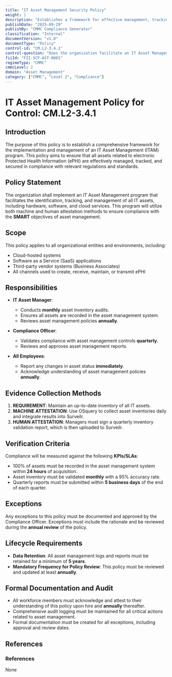 ```yaml
---
title: "IT Asset Management Security Policy"
weight: 1
description: "Establishes a framework for effective management, tracking, and security of IT assets related to electronic Protected Health Information (ePHI)."
publishDate: "2025-09-29"
publishBy: "CMMC Compliance Generator"
classification: "Internal"
documentVersion: "v1.0"
documentType: "Policy"
control-id: "CM.L2-3.4.1"
control-question: "Does the organization facilitate an IT Asset Management (ITAM) program to implement and manage asset management controls?"
fiiId: "FII-SCF-AST-0001"
regimeType: "CMMC"
cmmcLevel: 2
domain: "Asset Management"
category: ["CMMC", "Level 2", "Compliance"]
---
```


# IT Asset Management Policy for Control: CM.L2-3.4.1

## Introduction
The purpose of this policy is to establish a comprehensive framework for the implementation and management of an IT Asset Management (ITAM) program. This policy aims to ensure that all assets related to electronic Protected Health Information (ePHI) are effectively managed, tracked, and secured in compliance with relevant regulations and standards.

## Policy Statement
The organization shall implement an IT Asset Management program that facilitates the identification, tracking, and management of all IT assets, including hardware, software, and cloud services. This program will utilize both machine and human attestation methods to ensure compliance with the **SMART** objectives of asset management.

## Scope
This policy applies to all organizational entities and environments, including:
- Cloud-hosted systems
- Software as a Service (SaaS) applications
- Third-party vendor systems (Business Associates)
- All channels used to create, receive, maintain, or transmit ePHI

## Responsibilities
- **IT Asset Manager**: 
  - Conducts **monthly** asset inventory audits.
  - Ensures all assets are recorded in the asset management system.
  - Reviews asset management policies **annually**.
  
- **Compliance Officer**: 
  - Validates compliance with asset management controls **quarterly**.
  - Reviews and approves asset management reports.
  
- **All Employees**: 
  - Report any changes in asset status **immediately**.
  - Acknowledge understanding of asset management policies **annually**.

## Evidence Collection Methods
1. **REQUIREMENT**: Maintain an up-to-date inventory of all IT assets.
2. **MACHINE ATTESTATION**: Use OSquery to collect asset inventories daily and integrate results into Surveilr.
3. **HUMAN ATTESTATION**: Managers must sign a quarterly inventory validation report, which is then uploaded to Surveilr.

## Verification Criteria
Compliance will be measured against the following **KPIs/SLAs**:
- 100% of assets must be recorded in the asset management system within **24 hours** of acquisition.
- Asset inventory must be validated **monthly** with a 95% accuracy rate.
- Quarterly reports must be submitted within **5 business days** of the end of each quarter.

## Exceptions
Any exceptions to this policy must be documented and approved by the Compliance Officer. Exceptions must include the rationale and be reviewed during the **annual review** of the policy.

## Lifecycle Requirements
- **Data Retention**: All asset management logs and reports must be retained for a minimum of **5 years**.
- **Mandatory Frequency for Policy Review**: This policy must be reviewed and updated at least **annually**.

## Formal Documentation and Audit
- All workforce members must acknowledge and attest to their understanding of this policy upon hire and **annually** thereafter.
- Comprehensive audit logging must be maintained for all critical actions related to asset management.
- Formal documentation must be created for all exceptions, including approval and review dates.

## References
### References
None